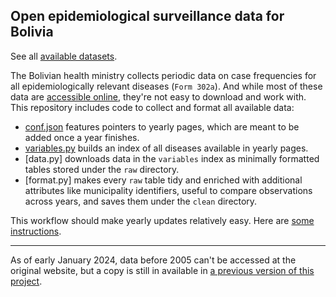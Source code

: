 ## Open epidemiological surveillance data for Bolivia

See all [available datasets](datasets.md).

The Bolivian health ministry collects periodic data on case frequencies for all epidemiologically relevant diseases (`Form 302a`). And while most of these data are [accessible online](https://estadisticas.minsalud.gob.bo/), they're not easy to download and work with. This repository includes code to collect and format all available data:

- [conf.json](conf.json) features pointers to yearly pages, which are meant to be added once a year finishes.
- [variables.py](variables.py) builds an index of all diseases available in yearly pages.
- [data.py] downloads data in the `variables` index as minimally formatted tables stored under the `raw` directory. 
- [format.py] makes every `raw` table tidy and enriched with additional attributes like municipality identifiers, useful to compare observations across years, and saves them under the `clean` directory.

This workflow should make yearly updates relatively easy. Here are [some instructions](updates.md).

---

As of early January 2024, data before 2005 can't be accessed at the original website, but a copy is still in available in [a previous version of this project](https://github.com/mauforonda/vigilancia-epidemiologica).
